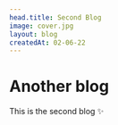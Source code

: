 ```yaml
---
head.title: Second Blog
image: cover.jpg
layout: blog
createdAt: 02-06-22
---
```


# Another blog 

This is the second blog :sparkles:
